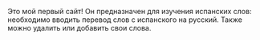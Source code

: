Это мой первый сайт! Он предназначен для изучения испанских слов: необходимо вводить перевод слов с испанского на русский. Также можно удалить или добавить свои слова.
